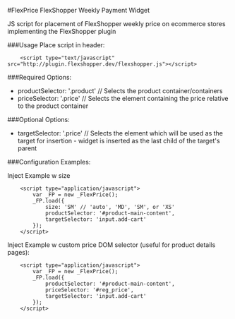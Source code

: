 #FlexPrice FlexShopper Weekly Payment Widget

JS script for placement of FlexShopper weekly price on ecommerce stores implementing the FlexShopper plugin

###Usage
Place script in header:
```
    <script type="text/javascript" src="http://plugin.flexshopper.dev/flexshopper.js"></script>
```

###Required Options:
*   productSelector: '.product' // Selects the product container/containers
*   priceSelector: '.price' // Selects the element containing the price relative to the product container

###Optional Options:
*   targetSelector: '.price' // Selects the element which will be used as the target for insertion - widget is inserted as the last child of the target's parent

###Configuration Examples:

Inject Example w size
```
    <script type="application/javascript">
        var _FP = new _FlexPrice();
        _FP.load({
            size: 'SM' // 'auto', 'MD', 'SM', or 'XS'
            productSelector: '#product-main-content',
            targetSelector: 'input.add-cart'
        });
    </script>
```

Inject Example w custom price DOM selector (useful for product details pages):
```
    <script type="application/javascript">
        var _FP = new _FlexPrice();
        _FP.load({
            productSelector: '#product-main-content',
            priceSelector: '#reg_price',
            targetSelector: 'input.add-cart'
        });
    </script>
```
